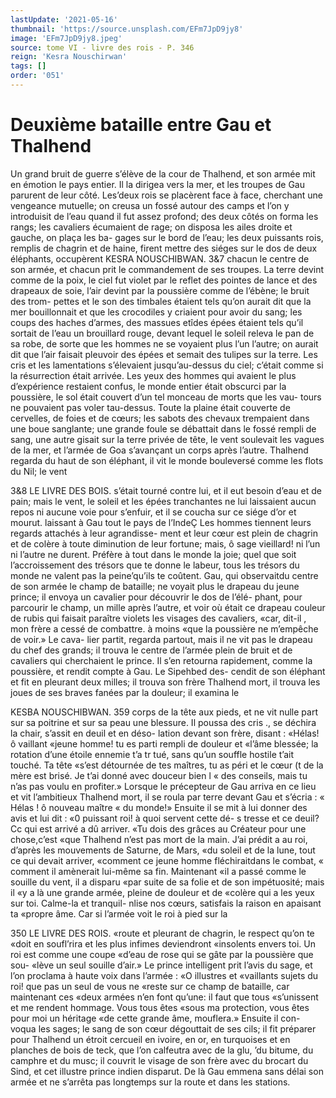 ```yaml
---
lastUpdate: '2021-05-16'
thumbnail: 'https://source.unsplash.com/EFm7JpD9jy8'
image: 'EFm7JpD9jy8.jpeg'
source: tome VI - livre des rois - P. 346
reign: 'Kesra Nouschirwan'
tags: []
order: '051'
---
```


# Deuxième bataille entre Gau et Thalhend

Un grand bruit de guerre s’élève de la cour de Thalhend, et son armée mit en émotion le pays entier. Il la dirigea vers la mer, et les troupes de Gau parurent de leur côté. Les’deux rois se placèrent face
à face, cherchant une vengeance mutuelle; on creusa un fossé autour des camps et l’on y introduisit de
l’eau quand il fut assez profond; des deux côtés on
forma les rangs; les cavaliers écumaient de rage; on disposa les ailes droite et gauche, on plaça les ba- gages sur le bord de l’eau; les deux puissants rois,
remplis de chagrin et de haine, firent mettre des siéges sur le dos de deux éléphants, occupèrent
KESRA NOUSCHIBWAN. 3&7 chacun le centre de son armée, et chacun prit le
commandement de ses troupes. La terre devint comme de la poix, le ciel fut violet par le reflet des pointes de lance et des drapeaux de soie, l’air devint
par la poussière comme de l’ébène; le bruit des trom-
pettes et le son des timbales étaient tels qu’on aurait
dit que la mer bouillonnait et que les crocodiles y criaient pour avoir du sang; les coups des haches d’armes, des massues etîdes épées étaient tels qu’il
sortait de l’eau un brouillard rouge, devant lequel
le soleil releva le pan de sa robe, de sorte que les hommes ne se voyaient plus l’un l’autre; on aurait
dit que l’air faisait pleuvoir des épées et semait des
tulipes sur la terre. Les cris et les lamentations s’élevaient jusqu’au-dessus du ciel; c’était comme si
la résurrection était arrivée. Les yeux des hommes
qui avaient le plus d’expérience restaient confus, le monde entier était obscurci par la poussière, le sol était couvert d’un tel monceau de morts que les vau- tours ne pouvaient pas voler tau-dessus. Toute la plaine était couverte de cervelles, de foies et de cœurs; les sabots des chevaux trempaient dans une boue sanglante; une grande foule se débattait dans le fossé rempli de sang, une autre gisait sur la terre privée de tête, le vent soulevait les vagues de la mer,
et l’armée de Goa s’avançant un corps après l’autre.
Thalhend regarda du haut de son éléphant, il vit
le monde bouleversé comme les flots du Nil; le vent

3&8 LE LIVRE DES BOIS. s’était tourné contre lui, et il eut besoin d’eau et de
pain; mais le vent, le soleil et les épées tranchantes
ne lui laissaient aucun repos ni aucune voie pour s’enfuir, et il se coucha sur ce siége d’or et mourut.
laissant à Gau tout le pays de l’IndeÇ Les hommes tiennent leurs regards attachés à leur agrandisse- ment et leur cœur est plein de chagrin et de colère
à toute diminution de leur fortune; mais, ô sage vieillard! ni l’un ni l’autre ne durent. Préfère à tout
dans le monde la joie; quel que soit l’accroissement des trésors que te donne le labeur, tous les trésors du monde ne valent pas la peine’qu’ils te coûtent.
Gau, qui observaitdu centre de son armée le champ de bataille; ne voyait plus le drapeau du jeune prince; il envoya un cavalier pour découvrir le dos de l’élé-
phant, pour parcourir le champ, un mille après l’autre, et voir où était ce drapeau couleur de rubis
qui faisait paraître violets les visages des cavaliers, «car, dit-il , mon frère a cessé de combattre. à moins «que la poussière ne m’empêche de voir.» Le cava-
lier partit, regarda partout, mais il ne vit pas le drapeau du chef des grands; il trouva le centre de l’armée plein de bruit et de cavaliers qui cherchaient
le prince. Il s’en retourna rapidement, comme la poussière, et rendit compte à Gau. Le Sipehbed des- cendit de son éléphant et fit en pleurant deux milles;
il trouva son frère Thalhend mort, il trouva les joues de ses braves fanées par la douleur; il examina le

KESBA NOUSCHIBWAN. 359 corps de la tête aux pieds, et ne vit nulle part sur sa
poitrine et sur sa peau une blessure. Il poussa des cris ., se déchira la chair, s’assit en deuil et en déso-
lation devant son frère, disant : «Hélas! ô vaillant
«jeune homme! tu es parti rempli de douleur et «l’âme blessée; la rotation d’une étoile ennemie t’a
tr tué, sans qu’un souffle hostile t’ait touché. Ta tête «s’est détournée de tes maîtres, tu as péri et le cœur
(t de la mère est brisé. Je t’ai donné avec douceur bien l « des conseils, mais tu n’as pas voulu en profiter.»
Lorsque le précepteur de Gau arriva en ce lieu et vit l’ambitieux Thalhend mort, il se roula par terre devant Gau et s’écria : « Hélas ! ô nouveau maître
« du monde!» Ensuite il se mit à lui donner des avis et lui dit : «0 puissant roi! à quoi servent cette dé- s tresse et ce deuil? Cc qui est arrivé a dû arriver. «Tu dois des grâces au Créateur pour une chose,c’est
«que Thalhend n’est pas mort de la main. J’ai prédit
a au roi, d’après les mouvements de Saturne, de Mars, «du soleil et de la lune, tout ce qui devait arriver, «comment ce jeune homme fléchiraitdans le combat,
« comment il amènerait lui-même sa fin. Maintenant «il a passé comme le souille du vent, il a disparu «par suite de sa folie et de son impétuosité; mais il
«y a là une grande armée, pleine de douleur et de «colère qui a les yeux sur toi. Calme-la et tranquil-
nlise nos cœurs, satisfais la raison en apaisant ta «propre âme. Car si l’armée voit le roi à pied sur la

350 LE LIVRE DES ROIS.
«route et pleurant de chagrin, le respect qu’on te «doit en soufl’rira et les plus infimes deviendront «insolents envers toi. Un roi est comme une coupe «d’eau de rose qui se gâte par la poussière que sou-
«lève un seul souille d’air.»
Le prince intelligent prit l’avis du sage, et l’on proclama à haute voix dans l’armée : «O illustres et «vaillants sujets du roi! que pas un seul de vous ne
«reste sur ce champ de bataille, car maintenant ces «deux armées n’en font qu’une: il faut que tous
«s’unissent et me rendent hommage. Vous tous êtes
«sous ma protection, vous êtes pour moi un héritage
«de cette grande âme, mouflera.» Ensuite il con- voqua les sages; le sang de son cœur dégouttait
de ses cils; il fit préparer pour Thalhend un étroit cercueil en ivoire, en or, en turquoises et en planches de bois de teck, que l’on calfeutra avec de la glu,
’du bitume, du camphre et du musc; il couvrit le visage de son frère avec du brocart du Sind, et cet illustre prince indien disparut. De là Gau emmena sans délai son armée et ne s’arrêta pas longtemps
sur la route et dans les stations.

